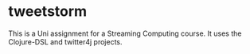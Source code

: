tweetstorm
==========

This is a Uni assignment for a Streaming Computing course. It uses the Clojure-DSL and twitter4j projects.
